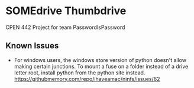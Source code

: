 # SOMEdrive Thumbdrive

CPEN 442 Project for team PasswordIsPassword

## Known Issues

- For windows users, the windows store version of python doesn't allow making certain junctions. To mount a fuse on a folder instead of a drive letter root, install python from the python site instead. https://githubmemory.com/repo/ihaveamac/ninfs/issues/62